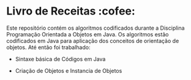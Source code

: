# Livro de Receitas :cofee:

Este repositório contém os algoritmos codificados durante a Disciplina Programação Orientada a Objetos em Java.
Os algoritmos estão codificados em Java para aplicação dos conceitos de orientação de objetos.
Até então foi trabalhado:

- Sintaxe básica de Códigos em Java

- Criação de Objetos e Instancia de Objetos